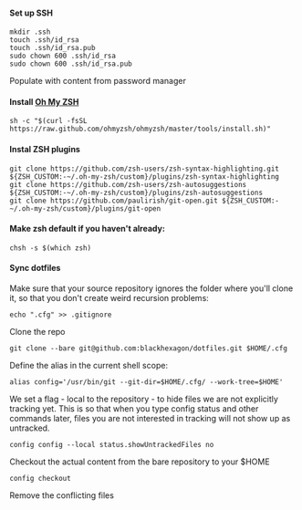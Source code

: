 #### Set up SSH
```
mkdir .ssh
touch .ssh/id_rsa
touch .ssh/id_rsa.pub
sudo chown 600 .ssh/id_rsa
sudo chown 600 .ssh/id_rsa.pub
```
Populate with content from password manager

#### Install [Oh My ZSH](https://ohmyz.sh/)

```
sh -c "$(curl -fsSL https://raw.github.com/ohmyzsh/ohmyzsh/master/tools/install.sh)"
```

#### Instal ZSH plugins
```
git clone https://github.com/zsh-users/zsh-syntax-highlighting.git ${ZSH_CUSTOM:-~/.oh-my-zsh/custom}/plugins/zsh-syntax-highlighting
git clone https://github.com/zsh-users/zsh-autosuggestions ${ZSH_CUSTOM:-~/.oh-my-zsh/custom}/plugins/zsh-autosuggestions
git clone https://github.com/paulirish/git-open.git ${ZSH_CUSTOM:-~/.oh-my-zsh/custom}/plugins/git-open
```

#### Make zsh default if you haven't already:
```
chsh -s $(which zsh)
```

#### Sync dotfiles

Make sure that your source repository ignores the folder where you'll clone it, so that you don't create weird recursion problems:
```
echo ".cfg" >> .gitignore
```

Clone the repo
```
git clone --bare git@github.com:blackhexagon/dotfiles.git $HOME/.cfg
```

Define the alias in the current shell scope:
```
alias config='/usr/bin/git --git-dir=$HOME/.cfg/ --work-tree=$HOME'
```

We set a flag - local to the repository - to hide files we are not explicitly tracking yet. This is so that when you type config status and other commands later, files you are not interested in tracking will not show up as untracked.
```
config config --local status.showUntrackedFiles no
```
Checkout the actual content from the bare repository to your $HOME
```
config checkout
```
Remove the conflicting files

